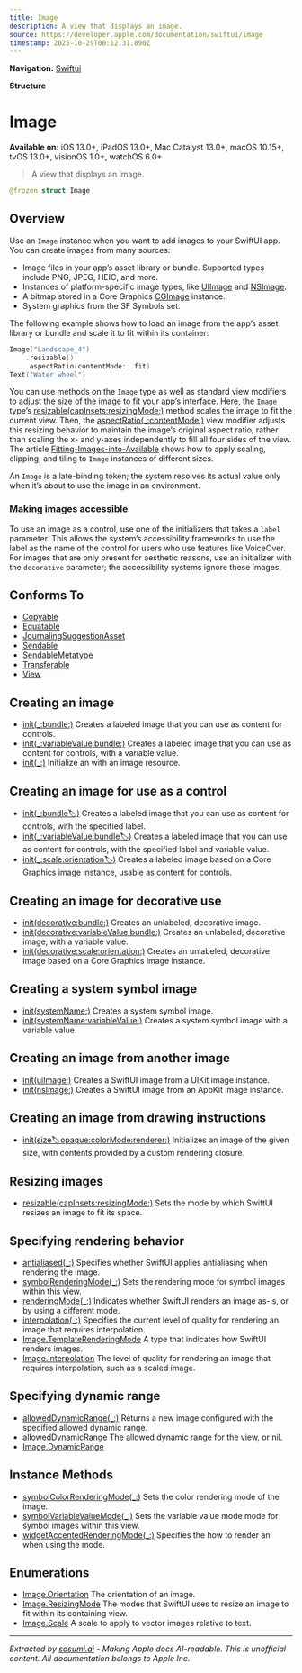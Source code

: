 ```yaml
---
title: Image
description: A view that displays an image.
source: https://developer.apple.com/documentation/swiftui/image
timestamp: 2025-10-29T00:12:31.890Z
---
```


**Navigation:** [Swiftui](/documentation/swiftui)

**Structure**

# Image

**Available on:** iOS 13.0+, iPadOS 13.0+, Mac Catalyst 13.0+, macOS 10.15+, tvOS 13.0+, visionOS 1.0+, watchOS 6.0+

> A view that displays an image.

```swift
@frozen struct Image
```

## Overview

Use an `Image` instance when you want to add images to your SwiftUI app. You can create images from many sources:

- Image files in your app’s asset library or bundle. Supported types include PNG, JPEG, HEIC, and more.
- Instances of platform-specific image types, like [UIImage](/documentation/UIKit/UIImage) and [NSImage](/documentation/AppKit/NSImage).
- A bitmap stored in a Core Graphics [CGImage](/documentation/CoreGraphics/CGImage) instance.
- System graphics from the SF Symbols set.

The following example shows how to load an image from the app’s asset library or bundle and scale it to fit within its container:

```swift
Image("Landscape_4")
    .resizable()
    .aspectRatio(contentMode: .fit)
Text("Water wheel")
```



You can use methods on the `Image` type as well as standard view modifiers to adjust the size of the image to fit your app’s interface. Here, the `Image` type’s [resizable(capInsets:resizingMode:)](/documentation/swiftui/image/resizable(capinsets:resizingmode:)) method scales the image to fit the current view. Then, the [aspectRatio(_:contentMode:)](/documentation/swiftui/view/aspectratio(_:contentmode:)) view modifier adjusts this resizing behavior to maintain the image’s original aspect ratio, rather than scaling the x- and y-axes independently to fill all four sides of the view. The article [Fitting-Images-into-Available](/documentation/swiftui/fitting-images-into-available-space) shows how to apply scaling, clipping, and tiling to `Image` instances of different sizes.

An `Image` is a late-binding token; the system resolves its actual value only when it’s about to use the image in an environment.

### Making images accessible

To use an image as a control, use one of the initializers that takes a `label` parameter. This allows the system’s accessibility frameworks to use the label as the name of the control for users who use features like VoiceOver. For images that are only present for aesthetic reasons, use an initializer with the `decorative` parameter; the accessibility systems ignore these images.

## Conforms To

- [Copyable](/documentation/Swift/Copyable)
- [Equatable](/documentation/Swift/Equatable)
- [JournalingSuggestionAsset](/documentation/JournalingSuggestions/JournalingSuggestionAsset)
- [Sendable](/documentation/Swift/Sendable)
- [SendableMetatype](/documentation/Swift/SendableMetatype)
- [Transferable](/documentation/CoreTransferable/Transferable)
- [View](/documentation/swiftui/view)

## Creating an image

- [init(_:bundle:)](/documentation/swiftui/image/init(_:bundle:)) Creates a labeled image that you can use as content for controls.
- [init(_:variableValue:bundle:)](/documentation/swiftui/image/init(_:variablevalue:bundle:)) Creates a labeled image that you can use as content for controls, with a variable value.
- [init(_:)](/documentation/swiftui/image/init(_:)) Initialize an  with an image resource.

## Creating an image for use as a control

- [init(_:bundle:label:)](/documentation/swiftui/image/init(_:bundle:label:)) Creates a labeled image that you can use as content for controls, with the specified label.
- [init(_:variableValue:bundle:label:)](/documentation/swiftui/image/init(_:variablevalue:bundle:label:)) Creates a labeled image that you can use as content for controls, with the specified label and variable value.
- [init(_:scale:orientation:label:)](/documentation/swiftui/image/init(_:scale:orientation:label:)) Creates a labeled image based on a Core Graphics image instance, usable as content for controls.

## Creating an image for decorative use

- [init(decorative:bundle:)](/documentation/swiftui/image/init(decorative:bundle:)) Creates an unlabeled, decorative image.
- [init(decorative:variableValue:bundle:)](/documentation/swiftui/image/init(decorative:variablevalue:bundle:)) Creates an unlabeled, decorative image, with a variable value.
- [init(decorative:scale:orientation:)](/documentation/swiftui/image/init(decorative:scale:orientation:)) Creates an unlabeled, decorative image based on a Core Graphics image instance.

## Creating a system symbol image

- [init(systemName:)](/documentation/swiftui/image/init(systemname:)) Creates a system symbol image.
- [init(systemName:variableValue:)](/documentation/swiftui/image/init(systemname:variablevalue:)) Creates a system symbol image with a variable value.

## Creating an image from another image

- [init(uiImage:)](/documentation/swiftui/image/init(uiimage:)) Creates a SwiftUI image from a UIKit image instance.
- [init(nsImage:)](/documentation/swiftui/image/init(nsimage:)) Creates a SwiftUI image from an AppKit image instance.

## Creating an image from drawing instructions

- [init(size:label:opaque:colorMode:renderer:)](/documentation/swiftui/image/init(size:label:opaque:colormode:renderer:)) Initializes an image of the given size, with contents provided by a custom rendering closure.

## Resizing images

- [resizable(capInsets:resizingMode:)](/documentation/swiftui/image/resizable(capinsets:resizingmode:)) Sets the mode by which SwiftUI resizes an image to fit its space.

## Specifying rendering behavior

- [antialiased(_:)](/documentation/swiftui/image/antialiased(_:)) Specifies whether SwiftUI applies antialiasing when rendering the image.
- [symbolRenderingMode(_:)](/documentation/swiftui/image/symbolrenderingmode(_:)) Sets the rendering mode for symbol images within this view.
- [renderingMode(_:)](/documentation/swiftui/image/renderingmode(_:)) Indicates whether SwiftUI renders an image as-is, or by using a different mode.
- [interpolation(_:)](/documentation/swiftui/image/interpolation(_:)) Specifies the current level of quality for rendering an image that requires interpolation.
- [Image.TemplateRenderingMode](/documentation/swiftui/image/templaterenderingmode) A type that indicates how SwiftUI renders images.
- [Image.Interpolation](/documentation/swiftui/image/interpolation) The level of quality for rendering an image that requires interpolation, such as a scaled image.

## Specifying dynamic range

- [allowedDynamicRange(_:)](/documentation/swiftui/image/alloweddynamicrange(_:)) Returns a new image configured with the specified allowed dynamic range.
- [allowedDynamicRange](/documentation/swiftui/environmentvalues/alloweddynamicrange) The allowed dynamic range for the view, or nil.
- [Image.DynamicRange](/documentation/swiftui/image/dynamicrange)

## Instance Methods

- [symbolColorRenderingMode(_:)](/documentation/swiftui/image/symbolcolorrenderingmode(_:)) Sets the color rendering mode of the image.
- [symbolVariableValueMode(_:)](/documentation/swiftui/image/symbolvariablevaluemode(_:)) Sets the variable value mode mode for symbol images within this view.
- [widgetAccentedRenderingMode(_:)](/documentation/swiftui/image/widgetaccentedrenderingmode(_:)) Specifies the how to render an  when using the  mode.

## Enumerations

- [Image.Orientation](/documentation/swiftui/image/orientation) The orientation of an image.
- [Image.ResizingMode](/documentation/swiftui/image/resizingmode) The modes that SwiftUI uses to resize an image to fit within its containing view.
- [Image.Scale](/documentation/swiftui/image/scale) A scale to apply to vector images relative to text.

---

*Extracted by [sosumi.ai](https://sosumi.ai) - Making Apple docs AI-readable.*
*This is unofficial content. All documentation belongs to Apple Inc.*

